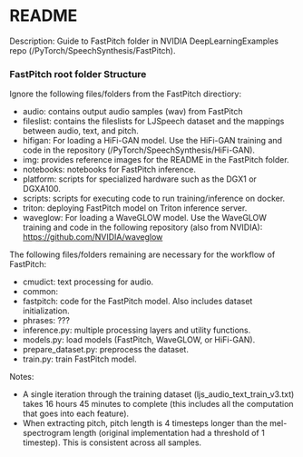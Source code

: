 # README

Description: Guide to FastPitch folder in NVIDIA DeepLearningExamples repo (/PyTorch/SpeechSynthesis/FastPitch).


### FastPitch root folder Structure

Ignore the following files/folders from the FastPitch directiory:
 * audio: contains output audio samples (wav) from FastPitch
 * fileslist: contains the fileslists for LJSpeech dataset and the mappings between audio, text, and pitch.
 * hifigan: For loading a HiFi-GAN model. Use the HiFi-GAN training and code in the repository (/PyTorch/SpeechSynthesis/HiFi-GAN).
 * img: provides reference images for the README in the FastPitch folder.
 * notebooks: notebooks for FastPitch inference.
 * platform: scripts for specialized hardware such as the DGX1 or DGXA100.
 * scripts: scripts for executing code to run training/inference on docker.
 * triton: deploying FastPitch model on Triton inference server.
 * waveglow: For loading a WaveGLOW model. Use the WaveGLOW training and code in the following repository (also from NVIDIA): https://github.com/NVIDIA/waveglow

The following files/folders remaining are necessary for the workflow of FastPitch:
 * cmudict: text processing for audio.
 * common:
 * fastpitch: code for the FastPitch model. Also includes dataset initialization.
 * phrases: ???
 * inference.py: multiple processing layers and utility functions.
 * models.py: load models (FastPitch, WaveGLOW, or HiFi-GAN).
 * prepare_dataset.py: preprocess the dataset.
 * train.py: train FastPitch model.

Notes:
 * A single iteration through the training dataset (ljs_audio_text_train_v3.txt) takes 16 hours 45 minutes to complete (this includes all the computation that goes into each feature). 
 * When extracting pitch, pitch length is 4 timesteps longer than the mel-spectrogram length (original implementation had a threshold of 1 timestep). This is consistent across all samples.
